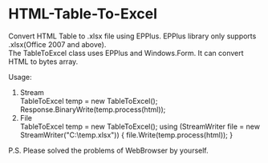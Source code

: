 # HTML-Table-To-Excel
Convert HTML Table to .xlsx file using EPPlus. EPPlus library only supports .xlsx(Office 2007 and above).  
The TableToExcel class uses EPPlus and Windows.Form. It can convert HTML to bytes array.  

Usage:  
1. Stream  
TableToExcel temp = new TableToExcel();  
Response.BinaryWrite(temp.process(html));  
2. File  
TableToExcel temp = new TableToExcel();
using (StreamWriter file = new StreamWriter("C:\\temp.xlsx"))
{
    file.Write(temp.process(html));
}

P.S. Please solved the problems of WebBrowser by yourself.  
